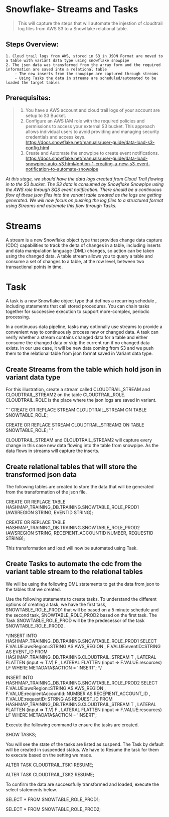# Snowflake- Streams and Tasks
>This will capture the steps that will automate the injestion of cloudtrail log files from AWS S3 to a Snowflake relational table.


## Steps Overview:
    1. Cloud trail logs from AWS, stored in S3 in JSON Format are moved to a table with variant data type using snowflake snowpipe
    2. The json data was transformed from the array form and the required information are saved into a relational table
        - The new inserts from the snowpipe are captured through streams
        - Using Tasks the data in streams are scheduled/automated to be loaded the target tables


## Prerequisites:
>1. You have a AWS account and cloud trail logs of your account are setup to S3 Bucket.
>2. Configure an AWS IAM role with the required policies and permissions to access your external S3 bucket. This approach allows individual users to avoid providing and managing security credentials and access keys.
https://docs.snowflake.net/manuals/user-guide/data-load-s3-config.html
>3. Create and Automate the snowpipe to create event notifications.
https://docs.snowflake.net/manuals/user-guide/data-load-snowpipe-auto-s3.html#option-1-creating-a-new-s3-event-notification-to-automate-snowpipe

*At this stage, we should have the data logs created from Cloud Trail flowing in to the S3 bucket. The S3 data is consumed by Snowflake Snowpipe using the AWS role through SQS event notification. There should be a continuous flow of these json files into the variant table created as the logs are getting generated. We will now focus on pushing the log files to a structured format using Streams and automate this flow through Tasks.*


# Streams
A stream is a new Snowflake object type that provides change data capture (CDC) capabilities to track the delta of changes in a table, including inserts and data manipulation language (DML) changes, so action can be taken using the changed data. A table stream allows you to query a table and consume a set of changes to a table, at the row level, between two transactional points in time.


# Task
A task is a new Snowflake object type that defines a recurring schedule , including statements that call stored procedures. You can chain tasks together for successive execution to support more-complex, periodic processing.

In a continuous data pipeline, tasks may optionally use streams to provide a convenient way to continuously process new or changed data. A task can verify whether a stream contains changed data for a table and either consume the changed data or skip the current run if no changed data exists. In our use case, it will be new data coming from S3 and we push them to the relational table from json format saved in Variant data type.


## Create Streams from the table which hold json in variant data type
For this illustration, create a stream called CLOUDTRAIL_STREAM and CLOUDTRAIL_STREAM2 on the table CLOUDTRAIL_ROLE. CLOUDTRAIL_ROLE is the place where the json logs are saved in variant.

'''
CREATE OR REPLACE STREAM CLOUDTRAIL_STREAM
    ON TABLE SNOWTABLE_ROLE;

CREATE OR REPLACE STREAM CLOUDTRAIL_STREAM2
    ON TABLE SNOWTABLE_ROLE;
'''

CLOUDTRAIL_STREAM and CLOUDTRAIL_STREAM2 will capture every change in this case new data flowing into the table from snowpipe. As the data flows in streams will capture the inserts. 


## Create relational tables that will store the transformed json data
The following tables are created to store the data that will be generated from the transformation of the json file. 

CREATE OR REPLACE TABLE HASHMAP_TRAINING_DB.TRAINING.SNOWTABLE_ROLE_PROD1 (AWSREGION STRING,
                                             EVENTID STRING);


CREATE OR REPLACE TABLE HASHMAP_TRAINING_DB.TRAINING.SNOWTABLE_ROLE_PROD2 (AWSREGION STRING,
                                                                           RECEPIENT_ACCOUNTID NUMBER,
                                                                           REQUESTID STRING);


This transformation and load will now be automated using Task.


## Create Tasks to automate the cdc from the variant table stream to the relational tables
We will be using the following DML statements to get the data from json to the tables that we created.

Use the following statements to create tasks. To understand the different options of creating a task, we have the first task, SNOWTABLE_ROLE_PROD1 that will be based on a 5 minute schedule and the second task, SNOWTABLE_ROLE_PROD2 based on the first task. The Task SNOWTABLE_ROLE_PROD will be the predecessor of the task SNOWTABLE_ROLE_PROD2.

*/INSERT INTO HASHMAP_TRAINING_DB.TRAINING.SNOWTABLE_ROLE_PROD1
SELECT F.VALUE:awsRegion::STRING AS AWS_REGION
   , F.VALUE:eventID::STRING AS EVENT_ID 
FROM HASHMAP_TRAINING_DB.TRAINING.CLOUDTRAIL_STREAM T
   , LATERAL FLATTEN (input => T.V) F
   , LATERAL FLATTEN (input => F.VALUE:resources) LF
WHERE METADATA$ACTION = 'INSERT'; */

INSERT INTO HASHMAP_TRAINING_DB.TRAINING.SNOWTABLE_ROLE_PROD2
SELECT F.VALUE:awsRegion::STRING AS AWS_REGION
   , F.VALUE:recipientAccountId::NUMBER AS RECEPIENT_ACCOUNT_ID
   , F.VALUE:requestID::STRING AS REQUEST_ID
FROM HASHMAP_TRAINING_DB.TRAINING.CLOUDTRAIL_STREAM T
   , LATERAL FLATTEN (input => T.V) F
   , LATERAL FLATTEN (input => F.VALUE:resources) LF
WHERE METADATA$ACTION = 'INSERT';


Execute the following command to ensure the tasks are created. 

SHOW TASKS;


You will see the state of the tasks are listed as suspend. The Task by default will be created in suspended status. We have to Resume the task for them to execute based on the setting we made.

ALTER TASK CLOUDTRAIL_TSK1 RESUME;

ALTER TASK CLOUDTRAIL_TSK2 RESUME;


To confirm the data are successfully transformed and loaded, execute the select statements below.

SELECT * FROM SNOWTABLE_ROLE_PROD1;

SELECT * FROM SNOWTABLE_ROLE_PROD2;
